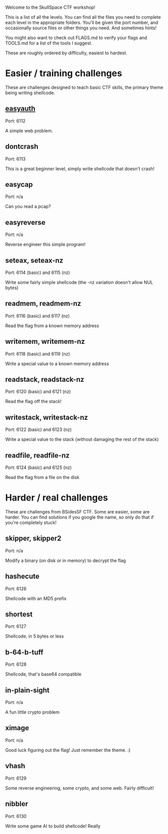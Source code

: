 Welcome to the SkullSpace CTF workshop!

This is a list of all the levels. You can find all the files you need to complete each level in the appropriate folders. You'll be given the port number, and occasionally source files or other things you need. And sometimes hints!

You might also want to check out FLAGS.md to verify your flags and TOOLS.md for a list of the tools I suggest.

These are roughly ordered by difficulty, easiest to hardest.

# Easier / training challenges

These are challenges designed to teach basic CTF skills, the primary theme being writing shellcode.

## [easyauth](easyauth/)

Port: 6112

A simple web problem.

## dontcrash

Port: 6113

This is a great beginner level, simply write shellcode that doesn't crash!

## easycap

Port: n/a

Can you read a pcap?

## easyreverse

Port: n/a

Reverse engineer this simple program!

## seteax, seteax-nz

Port: 6114 (basic) and 6115 (nz)

Write some fairly simple shellcode (the -nz variation doesn't allow NUL bytes)

## readmem, readmem-nz

Port: 6116 (basic) and 6117 (nz)

Read the flag from a known memory address

## writemem, writemem-nz

Port: 6118 (basic) and 6119 (nz)

Write a special value to a known memory address

## readstack, readstack-nz

Port: 6120 (basic) and 6121 (nz)

Read the flag off the stack!

## writestack, writestack-nz

Port: 6122 (basic) and 6123 (nz)

Write a special value to the stack (without damaging the rest of the stack)

## readfile, readfile-nz

Port: 6124 (basic) and 6125 (nz)

Read the flag from a file on the disk

# Harder / real challenges

These are challenges from BSidesSF CTF. Some are easier, some are harder. You can find solutions if you google the name, so only do that if you're completely stuck!

## skipper, skipper2

Port: n/a

Modify a binary (on disk or in memory) to decrypt the flag

## hashecute

Port: 6126

Shellcode with an MD5 prefix

## shortest

Port: 6127

Shellcode, in 5 bytes or less

## b-64-b-tuff

Port: 6128

Shellcode, that's base64 compatible

## in-plain-sight

Port: n/a

A fun little crypto problem

## ximage

Port: n/a

Good luck figuring out the flag! Just remember the theme. :)

## vhash

Port: 6129

Some reverse engineering, some crypto, and some web. Fairly difficult!

## nibbler

Port: 6130

Write some game AI to build shellcode! Really
